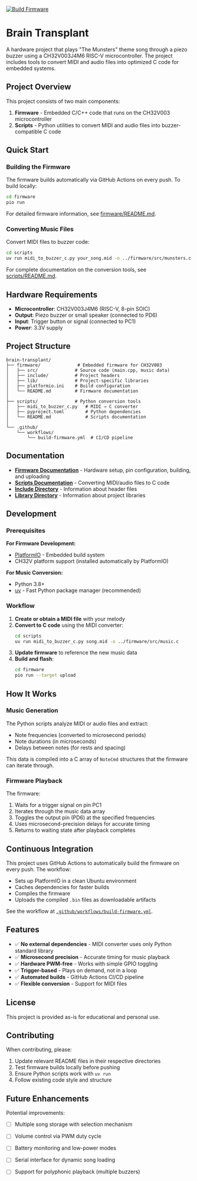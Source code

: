 [![Build Firmware](https://github.com/atomic14/ch32v003-music/actions/workflows/build-firmware.yml/badge.svg)](https://github.com/atomic14/ch32v003-music/actions/workflows/build-firmware.yml)

# Brain Transplant

A hardware project that plays "The Munsters" theme song through a piezo buzzer using a CH32V003J4M6 RISC-V microcontroller. The project includes tools to convert MIDI and audio files into optimized C code for embedded systems.

## Project Overview

This project consists of two main components:

1. **Firmware** - Embedded C/C++ code that runs on the CH32V003 microcontroller
2. **Scripts** - Python utilities to convert MIDI and audio files into buzzer-compatible C code

## Quick Start

### Building the Firmware

The firmware builds automatically via GitHub Actions on every push. To build locally:

```bash
cd firmware
pio run
```

For detailed firmware information, see [firmware/README.md](firmware/README.md).

### Converting Music Files

Convert MIDI files to buzzer code:

```bash
cd scripts
uv run midi_to_buzzer_c.py your_song.mid -o ../firmware/src/munsters.c
```

For complete documentation on the conversion tools, see [scripts/README.md](scripts/README.md).

## Hardware Requirements

- **Microcontroller**: CH32V003J4M6 (RISC-V, 8-pin SOIC)
- **Output**: Piezo buzzer or small speaker (connected to PD6)
- **Input**: Trigger button or signal (connected to PC1)
- **Power**: 3.3V supply

## Project Structure

```
brain-transplant/
├── firmware/              # Embedded firmware for CH32V003
│   ├── src/              # Source code (main.cpp, music data)
│   ├── include/          # Project headers
│   ├── lib/              # Project-specific libraries
│   ├── platformio.ini    # Build configuration
│   └── README.md         # Firmware documentation
│
├── scripts/              # Python conversion tools
│   ├── midi_to_buzzer_c.py   # MIDI → C converter
│   ├── pyproject.toml        # Python dependencies
│   └── README.md             # Scripts documentation
│
└── .github/
    └── workflows/
        └── build-firmware.yml  # CI/CD pipeline
```

## Documentation

- **[Firmware Documentation](firmware/README.md)** - Hardware setup, pin configuration, building, and uploading
- **[Scripts Documentation](scripts/README.md)** - Converting MIDI/audio files to C code
- **[Include Directory](firmware/include/README)** - Information about header files
- **[Library Directory](firmware/lib/README)** - Information about project libraries

## Development

### Prerequisites

**For Firmware Development:**
- [PlatformIO](https://platformio.org/) - Embedded build system
- CH32V platform support (installed automatically by PlatformIO)

**For Music Conversion:**
- Python 3.8+
- [uv](https://github.com/astral-sh/uv) - Fast Python package manager (recommended)

### Workflow

1. **Create or obtain a MIDI file** with your melody
2. **Convert to C code** using the MIDI converter:
   ```bash
   cd scripts
   uv run midi_to_buzzer_c.py song.mid -o ../firmware/src/music.c
   ```
3. **Update firmware** to reference the new music data
4. **Build and flash**:
   ```bash
   cd firmware
   pio run --target upload
   ```

## How It Works

### Music Generation

The Python scripts analyze MIDI or audio files and extract:
- Note frequencies (converted to microsecond periods)
- Note durations (in microseconds)
- Delays between notes (for rests and spacing)

This data is compiled into a C array of `NoteCmd` structures that the firmware can iterate through.

### Firmware Playback

The firmware:
1. Waits for a trigger signal on pin PC1
2. Iterates through the music data array
3. Toggles the output pin (PD6) at the specified frequencies
4. Uses microsecond-precision delays for accurate timing
5. Returns to waiting state after playback completes

## Continuous Integration

This project uses GitHub Actions to automatically build the firmware on every push. The workflow:
- Sets up PlatformIO in a clean Ubuntu environment
- Caches dependencies for faster builds
- Compiles the firmware
- Uploads the compiled `.bin` files as downloadable artifacts

See the workflow at [`.github/workflows/build-firmware.yml`](.github/workflows/build-firmware.yml).

## Features

- ✅ **No external dependencies** - MIDI converter uses only Python standard library
- ✅ **Microsecond precision** - Accurate timing for music playback
- ✅ **Hardware PWM-free** - Works with simple GPIO toggling
- ✅ **Trigger-based** - Plays on demand, not in a loop
- ✅ **Automated builds** - GitHub Actions CI/CD pipeline
- ✅ **Flexible conversion** - Support for MIDI files

## License

This project is provided as-is for educational and personal use.

## Contributing

When contributing, please:
1. Update relevant README files in their respective directories
2. Test firmware builds locally before pushing
3. Ensure Python scripts work with `uv run`
4. Follow existing code style and structure

## Future Enhancements

Potential improvements:
- [ ] Multiple song storage with selection mechanism
- [ ] Volume control via PWM duty cycle
- [ ] Battery monitoring and low-power modes
- [ ] Serial interface for dynamic song loading
- [ ] Support for polyphonic playback (multiple buzzers)

